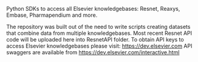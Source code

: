 Python SDKs to access all Elsevier knowledgebases: Resnet, Reaxys, Embase, Pharmapendium and more. 

The repository was built out of the need to write scripts creating datasets that combine data from multiple knowledgebases.  Most recent Resnet API code will be uploaded here into ResnetAPI folder. To obtain API keys to access Elsevier knowledgebases please visit: https://dev.elsevier.com
API swaggers are available from https://dev.elsevier.com/interactive.html
